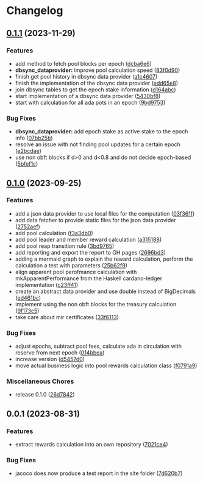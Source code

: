 # Changelog

## [0.1.1](https://github.com/cardano-foundation/cf-java-rewards-calculation/compare/v0.1.0...v0.1.1) (2023-11-29)


### Features

* add method to fetch pool blocks per epoch ([dcba6e6](https://github.com/cardano-foundation/cf-java-rewards-calculation/commit/dcba6e67660860ad3efa06c4cdbab0f06c6868e6))
* **dbsync_dataprovider:** improve pool calculation speed ([83f0d90](https://github.com/cardano-foundation/cf-java-rewards-calculation/commit/83f0d90aafb65831a202d04471e287eabe25d267))
* finish get pool history in dbsync data provider ([a1c4607](https://github.com/cardano-foundation/cf-java-rewards-calculation/commit/a1c4607c095e5712b0347b94476233c1c2f6c23f))
* finish the implementation of the dbsync data provider ([edd65e8](https://github.com/cardano-foundation/cf-java-rewards-calculation/commit/edd65e85720055f6417dbc9df918bd86092bc75f))
* join dbsync tables to get the epoch stake information ([d164abc](https://github.com/cardano-foundation/cf-java-rewards-calculation/commit/d164abc0071e7bbb298816b39c156c62018ff2a6))
* start implementation of a dbsync data provider ([5430bf8](https://github.com/cardano-foundation/cf-java-rewards-calculation/commit/5430bf8e9717da891f53d87d46d793a5793b02b7))
* start with calculation for all ada pots in an epoch ([9bd9753](https://github.com/cardano-foundation/cf-java-rewards-calculation/commit/9bd975396eadd4787227410029db11ba3c842fcb))


### Bug Fixes

* **dbsync_dataprovider:** add epoch stake as active stake to the epoch info ([07bb25b](https://github.com/cardano-foundation/cf-java-rewards-calculation/commit/07bb25bdfd4e3154ed48437fc28a5247914351b3))
* resolve an issue with not finding pool updates for a certain epoch ([e2bcdae](https://github.com/cardano-foundation/cf-java-rewards-calculation/commit/e2bcdae7915e2b6662f69259135f5698cf7233b5))
* use non obft blocks if d&gt;0 and d&lt;0.8 and do not decide epoch-based ([5bfef1c](https://github.com/cardano-foundation/cf-java-rewards-calculation/commit/5bfef1c2fcd5c6181b812ac836f194f1c7ca8c41))

## [0.1.0](https://github.com/cardano-foundation/cf-java-rewards-calculation/compare/v0.0.1...v0.1.0) (2023-09-25)


### Features

* add a json data provider to use local files for the computation ([03f361f](https://github.com/cardano-foundation/cf-java-rewards-calculation/commit/03f361f9d701cc2198afbbfad61707247dfc3ee6))
* add data fetcher to provide static files for the json data provider ([2752aef](https://github.com/cardano-foundation/cf-java-rewards-calculation/commit/2752aef82c92dd96c21db11cb7f391b734d6f1d7))
* add pool calculation ([f3a3db0](https://github.com/cardano-foundation/cf-java-rewards-calculation/commit/f3a3db0a4b3e5f929110a137839518326d64aee1))
* add pool leader and member reward calculation ([a315188](https://github.com/cardano-foundation/cf-java-rewards-calculation/commit/a3151888e3133937b6098efdec72b587d88ba4cd))
* add pool reap transition rule ([3bd9765](https://github.com/cardano-foundation/cf-java-rewards-calculation/commit/3bd97655eff28106b5a94845430b780d03cf25ad))
* add reporting and export the report to GH pages ([2696bd3](https://github.com/cardano-foundation/cf-java-rewards-calculation/commit/2696bd3dfd84f11d1191f719692cd5346e44890f))
* adding a mermaid graph to explain the reward calculation, perform the calculation a test with parameters ([25b62f9](https://github.com/cardano-foundation/cf-java-rewards-calculation/commit/25b62f9d6fb4aba6b1f67f051840eef8f9647d98))
* align apparent pool perofmance calculation with mkApparentPerformance from the Haskell cardano-ledger implementation ([c23ff41](https://github.com/cardano-foundation/cf-java-rewards-calculation/commit/c23ff41047d22d94cfd84183403fcc77ed1a7881))
* create an abstract data provider and use double instead of BigDecimals ([ed461bc](https://github.com/cardano-foundation/cf-java-rewards-calculation/commit/ed461bce97c83f3d50d92e46eba11fda752a5cfc))
* implement using the non obft blocks for the treasury calculation ([9f173c5](https://github.com/cardano-foundation/cf-java-rewards-calculation/commit/9f173c5e83cc6724727fcbb4798758e86f688023))
* take care about mir certificates ([33f6113](https://github.com/cardano-foundation/cf-java-rewards-calculation/commit/33f6113580effa461d7fc8615a450b0cfac9b09a))


### Bug Fixes

* adjust epochs, subtract pool fees, calculate ada in circulation with reserve from next epoch ([014bbea](https://github.com/cardano-foundation/cf-java-rewards-calculation/commit/014bbea41012c6cb26b1b4d3f5c46c538e8cdea3))
* increase version ([d5457d0](https://github.com/cardano-foundation/cf-java-rewards-calculation/commit/d5457d0dcb96b5ba4c4126ba233befc1948f277b))
* move actual business logic into pool rewards calculation class ([f0791a9](https://github.com/cardano-foundation/cf-java-rewards-calculation/commit/f0791a98dcfd39b15b79b8f9202c750425bc4311))


### Miscellaneous Chores

* release 0.1.0 ([26d7842](https://github.com/cardano-foundation/cf-java-rewards-calculation/commit/26d78426eedc5b0baeea8ca0b47d05303892499d))

## 0.0.1 (2023-08-31)


### Features

* extract rewards calculation into an own repository ([7021ce4](https://github.com/cardano-foundation/cf-java-rewards-calculation/commit/7021ce445dfba4507f8d8b67e09106512c3cec84))


### Bug Fixes

* jacoco does now produce a test report in the site folder ([7d620b7](https://github.com/cardano-foundation/cf-java-rewards-calculation/commit/7d620b7ddf289bae97043adb0a18a0aa011370ac))

